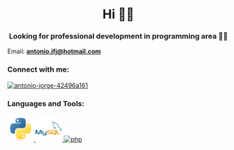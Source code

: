 <h1 align="center">Hi 🙋‍♂️</h1>

<h3 align="center">Looking for professional development in programming area 👨‍💻</h3>

Email: **antonio.jfj@hotmail.com**
<h3 align="left">Connect with me:</h3>
<p align="left">
<a href="https://linkedin.com/in/antonio-jorge-42496a161" target="blank"><img align="center" src="https://raw.githubusercontent.com/rahuldkjain/github-profile-readme-generator/master/src/images/icons/Social/linked-in-alt.svg" alt="antonio-jorge-42496a161" height="30" width="40" /></a>
</p>

<h3 align="left">Languages and Tools:</h3>
<a href="https://www.python.org" target="_blank" rel="noreferrer"> <img src="https://raw.githubusercontent.com/devicons/devicon/master/icons/python/python-original.svg" alt="python" width="60" height="60"/> </a>
<a href="https://www.mysql.com/" target="_blank" rel="noreferrer"> <img src="https://raw.githubusercontent.com/devicons/devicon/master/icons/mysql/mysql-original-wordmark.svg" alt="mysql" width="60" height="60"/> </a>
<a href="https://www.php.net/" target="_blank" rel="noreferrer"> <img src="https://raw.githubusercontent.com/jmnote/z-icons/master/svg/php.svg" alt="php" width="60" height="60"/> </a>
